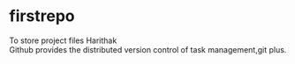 # firstrepo
To store project files
Harithak<br>
Github provides the distributed version control of task management,git plus.
